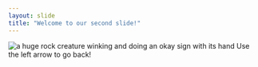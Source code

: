```yaml
---
layout: slide
title: "Welcome to our second slide!"
---
```

![a huge rock creature winking and doing an okay sign with its hand](https://raw.githubusercontent.com/recursively-enumerable/github-slideshow/main/_posts/media/wimk.gif)
Use the left arrow to go back!
